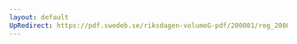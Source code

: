 ```yaml
---
layout: default
UpRedirect: https://pdf.swedeb.se/riksdagen-volumeG-pdf/200001/reg_200001/reg_200001_0320.pdf
---
```

